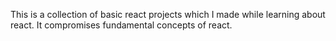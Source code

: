 This is a collection of basic react projects which I made while learning about react.
It compromises fundamental concepts of react.